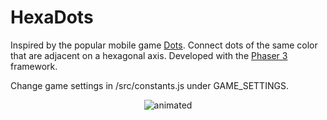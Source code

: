 # HexaDots

Inspired by the popular mobile game [Dots](https://www.dots.co/dots/). Connect dots of the same color that are adjacent on a hexagonal axis. Developed with the [Phaser 3](https://phaser.io/phaser3) framework.

Change game settings in /src/constants.js under GAME_SETTINGS.


<p align="center">
  <img src="https://user-images.githubusercontent.com/27249471/156486452-e757d49f-de61-44ba-b1dd-14d762976a89.gif" alt="animated" />
</p>

